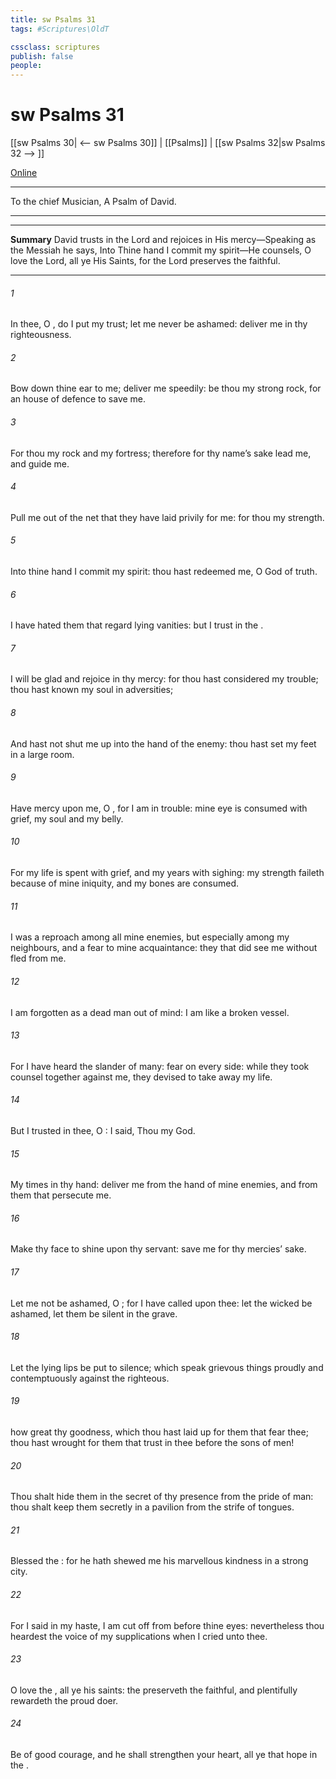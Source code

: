 ```yaml
---
title: sw Psalms 31
tags: #Scriptures\OldT

cssclass: scriptures
publish: false
people:
---
```


# sw Psalms 31
[[sw Psalms 30| <-- sw Psalms 30]] | [[Psalms]] | [[sw Psalms 32|sw Psalms 32 --> ]]

[Online](https://churchofjesuschrist.org/study/scriptures/ot/ps/31?lang=eng)

---
To the chief Musician, A Psalm of David.

---

---
__Summary__
David trusts in the Lord and rejoices in His mercy—Speaking as the Messiah he says, Into Thine hand I commit my spirit—He counsels, O love the Lord, all ye His Saints, for the Lord preserves the faithful.

---
###### 1 
In thee, O , do I put my trust; let me never be ashamed: deliver me in thy righteousness.

###### 2 
Bow down thine ear to me; deliver me speedily: be thou my strong rock, for an house of defence to save me.

###### 3 
For thou  my rock and my fortress; therefore for thy name’s sake lead me, and guide me.

###### 4 
Pull me out of the net that they have laid privily for me: for thou  my strength.

###### 5 
Into thine hand I commit my spirit: thou hast redeemed me, O  God of truth.

###### 6 
I have hated them that regard lying vanities: but I trust in the .

###### 7 
I will be glad and rejoice in thy mercy: for thou hast considered my trouble; thou hast known my soul in adversities;

###### 8 
And hast not shut me up into the hand of the enemy: thou hast set my feet in a large room.

###### 9 
Have mercy upon me, O , for I am in trouble: mine eye is consumed with grief,  my soul and my belly.

###### 10 
For my life is spent with grief, and my years with sighing: my strength faileth because of mine iniquity, and my bones are consumed.

###### 11 
I was a reproach among all mine enemies, but especially among my neighbours, and a fear to mine acquaintance: they that did see me without fled from me.

###### 12 
I am forgotten as a dead man out of mind: I am like a broken vessel.

###### 13 
For I have heard the slander of many: fear  on every side: while they took counsel together against me, they devised to take away my life.

###### 14 
But I trusted in thee, O : I said, Thou  my God.

###### 15 
My times  in thy hand: deliver me from the hand of mine enemies, and from them that persecute me.

###### 16 
Make thy face to shine upon thy servant: save me for thy mercies’ sake.

###### 17 
Let me not be ashamed, O ; for I have called upon thee: let the wicked be ashamed,  let them be silent in the grave.

###### 18 
Let the lying lips be put to silence; which speak grievous things proudly and contemptuously against the righteous.

###### 19 
 how great  thy goodness, which thou hast laid up for them that fear thee;  thou hast wrought for them that trust in thee before the sons of men!

###### 20 
Thou shalt hide them in the secret of thy presence from the pride of man: thou shalt keep them secretly in a pavilion from the strife of tongues.

###### 21 
Blessed  the : for he hath shewed me his marvellous kindness in a strong city.

###### 22 
For I said in my haste, I am cut off from before thine eyes: nevertheless thou heardest the voice of my supplications when I cried unto thee.

###### 23 
O love the , all ye his saints:  the  preserveth the faithful, and plentifully rewardeth the proud doer.

###### 24 
Be of good courage, and he shall strengthen your heart, all ye that hope in the .


